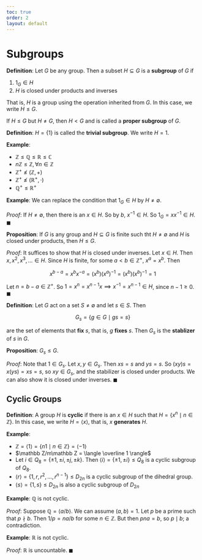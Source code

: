 ```yaml
---
toc: true
order: 2
layout: default
---
```


# Subgroups

**Definition**: Let $G$ be any group. Then a subset $H \subseteq G$ is a **subgroup** of $G$ if
1. $1_G \in H$
2. $H$ is closed under products and inverses

That is, $H$ is a group using the operation inherited from $G$. In this case, we write $H \leq G$.

If $H \leq G$ but $H \neq G$, then $H \lt G$ and is called a **proper subgroup** of $G$.

**Definition**: $H = \lbrace 1 \rbrace$ is called the **trivial subgroup**. We write $H = 1$. 

**Example**:
* $\mathbb Z \leq \mathbb Q \leq \mathbb R \leq \mathbb C$
* $n\mathbb Z \leq \mathbb Z, \forall n \in \mathbb Z$
* $\mathbb Z^+ \nleq (\mathbb Z, +)$
* $\mathbb Z^+ \nleq (\mathbb R^+, \cdot)$
* $\mathbb Q^+ \leq \mathbb R^+$

**Example**: We can replace the condition that $1_G \in H$ by $H \neq \emptyset$.

*Proof*: If $H \neq \emptyset$, then there is an $x \in H$. So by $b$, $x^{-1} \in H$. So $1_G = xx^{-1} \in H$. $\blacksquare$

**Proposition**: If $G$ is any group and $H \subseteq G$ is finite such tht $H \neq \emptyset$ and $H$ is closed under products, then $H \leq G$.

*Proof*: It suffices to show that $H$ is closed under inverses. Let $x \in H$. Then $x, x^2, x^3, \dots \in H$. Since $H$ is finite, for some $a \lt b \in \mathbb Z^+$, $x^a = x^b$. Then

$$
x^{b - a} = x^bx^{-a} = (x^b)(x^a)^{-1} = (x^b)(x^b)^{-1} = 1
$$

Let $n = b - a \in \mathbb Z^+$. So $1 = x^n = x^{n - 1}x \implies x^{-1} = x^{n - 1} \in H$, since $n - 1 \geq 0$. $\blacksquare$


**Definition**: Let $G$ act on a set $S \neq \emptyset$ and let $s \in S$. Then

$$
G_s = \lbrace g \in G \mid gs = s \rbrace
$$

are the set of elements that **fix** $s$, that is, $g$ **fixes** $s$. Then $G_s$ is the **stablizer** of $s$ in $G$.

**Proposition**: $G_s \leq G$.

*Proof*: Note that $1 \in G_s$. Let $x, y \in G_s$. Then $xs = s$ and $ys = s$. So $(xy)s = x(ys) = xs = s$, so $xy \in G_s$, and the stabilizer is closed under products. We can also show it is closed under inverses. $\blacksquare$

## Cyclic Groups

**Definition**: A group $H$ is **cyclic** if there is an $x \in H$ such that $H = \lbrace x ^n \mid n \in \mathbb Z \rbrace$. In this case, we write $H = \langle x \rangle$, that is, $x$ **generates** $H$.

**Example**:
* $\mathbb Z = \langle  1 \rangle = \lbrace n1 \mid n \in \mathbb Z \rbrace = \langle -1 \rangle$
* $\mathbb Z/m\mathbb Z = \langle \overline 1 \rangle$
* Let $i \in Q_8 = \lbrace \pm 1, \pm i, \pm j, \pm k \rbrace$. Then $\langle i \rangle = \lbrace \pm 1, \pm i \rbrace \leq Q_8$ is a cyclic subgroup of $Q_8$.
* $\langle r \rangle = \lbrace 1, r, r^2, \dots, r^{n - 1} \rbrace \leq D_{2n}$ is a cyclic subgroup of the dihedral group.
* $\langle s \rangle = \lbrace 1, s \rbrace \leq D_{2n}$ is also a cyclic subgroup of $D_{2n}$

**Example**: $\mathbb Q$ is not cyclic.

*Proof*: Suppose $\mathbb Q = \langle a/b \rangle$. We can assume $(a, b) = 1$. Let $p$ be a prime such that $p \nmid b$. Then $1/p = na/b$ for some $n \in \mathbb Z$. But then $pna = b$, so $p \mid b$; a contradiction.

**Example**: $\mathbb R$ is not cyclic.

*Proof*: $\mathbb R$ is uncountable. $\blacksquare$
